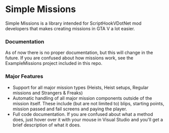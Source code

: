 
# Simple Missions
Simple Missions is a library intended for ScriptHookVDotNet mod developers that makes creating missions in GTA V a lot easier. 

### Documentation
As of now there is no proper documentation, but this will change in the future. If you are confused about how missions work, see the ExampleMissions project included in this repo.

### Major Features
* Support for all major mission types (Heists, Heist setups, Regular missions and Strangers & Freaks)
* Automatic handling of all major mission components outside of the mission itself. These include (but are not limited to) blips, starting points, mission passed and fail screens and paying the player.
* Full code documentation. If you are confused about what a method does, just hover over it with your mouse in Visual Studio and you'll get a brief description of what it does.
